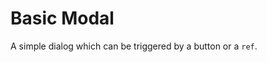 # Basic Modal

A simple dialog which can be triggered by a button or a `ref`.

<ComponentPreview name="BasicModal" />
